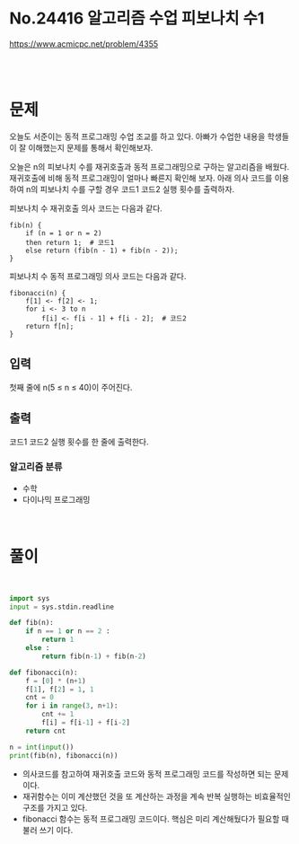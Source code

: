# No.24416 알고리즘 수업 피보나치 수1


https://www.acmicpc.net/problem/4355

<br>
<br>


# 문제

오늘도 서준이는 동적 프로그래밍 수업 조교를 하고 있다. 아빠가 수업한 내용을 학생들이 잘 이해했는지 문제를 통해서 확인해보자.

오늘은 n의 피보나치 수를 재귀호출과 동적 프로그래밍으로 구하는 알고리즘을 배웠다. 재귀호출에 비해 동적 프로그래밍이 얼마나 빠른지 확인해 보자. 아래 의사 코드를 이용하여 n의 피보나치 수를 구할 경우 코드1 코드2 실행 횟수를 출력하자.

피보나치 수 재귀호출 의사 코드는 다음과 같다.
```
fib(n) {
    if (n = 1 or n = 2)
    then return 1;  # 코드1
    else return (fib(n - 1) + fib(n - 2));
}
```
피보나치 수 동적 프로그래밍 의사 코드는 다음과 같다.
```
fibonacci(n) {
    f[1] <- f[2] <- 1;
    for i <- 3 to n
        f[i] <- f[i - 1] + f[i - 2];  # 코드2
    return f[n];
}
```

## 입력
첫째 줄에 n(5 ≤ n ≤ 40)이 주어진다.

## 출력
코드1 코드2 실행 횟수를 한 줄에 출력한다.

### 알고리즘 분류
- 수학
- 다이나믹 프로그래밍

<br>

# 풀이

<br>

```python
import sys
input = sys.stdin.readline

def fib(n):
    if n == 1 or n == 2 :
        return 1
    else :
        return fib(n-1) + fib(n-2)

def fibonacci(n):
    f = [0] * (n+1)
    f[1], f[2] = 1, 1
    cnt = 0
    for i in range(3, n+1):
        cnt += 1
        f[i] = f[i-1] + f[i-2]
    return cnt

n = int(input())
print(fib(n), fibonacci(n))
```

- 의사코드를 참고하여 재귀호출 코드와 동적 프로그래밍 코드를 작성하면 되는 문제이다.
- 재귀함수는 이미 계산했던 것을 또 계산하는 과정을 계속 반복 실행하는 비효율적인 구조를 가지고 있다.
- fibonacci 함수는 동적 프로그래밍 코드이다. 핵심은 미리 계산해뒀다가 필요할 때 불러 쓰기 이다.

